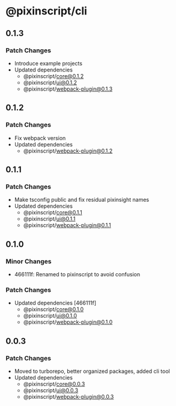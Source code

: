 # @pixinscript/cli

## 0.1.3

### Patch Changes

- Introduce example projects
- Updated dependencies
  - @pixinscript/core@0.1.2
  - @pixinscript/ui@0.1.2
  - @pixinscript/webpack-plugin@0.1.3

## 0.1.2

### Patch Changes

- Fix webpack version
- Updated dependencies
  - @pixinscript/webpack-plugin@0.1.2

## 0.1.1

### Patch Changes

- Make tsconfig public and fix residual pixinsight names
- Updated dependencies
  - @pixinscript/core@0.1.1
  - @pixinscript/ui@0.1.1
  - @pixinscript/webpack-plugin@0.1.1

## 0.1.0

### Minor Changes

- 466111f: Renamed to pixinscript to avoid confusion

### Patch Changes

- Updated dependencies [466111f]
  - @pixinscript/core@0.1.0
  - @pixinscript/ui@0.1.0
  - @pixinscript/webpack-plugin@0.1.0

## 0.0.3

### Patch Changes

- Moved to turborepo, better organized packages, added cli tool
- Updated dependencies
  - @pixinscript/core@0.0.3
  - @pixinscript/ui@0.0.3
  - @pixinscript/webpack-plugin@0.0.3
